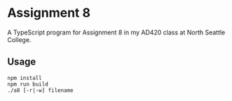 # Assignment 8
A TypeScript program for Assignment 8 in my AD420 class at North Seattle College.

## Usage

```console
npm install
npm run build
./a8 [-r|-w] filename
```